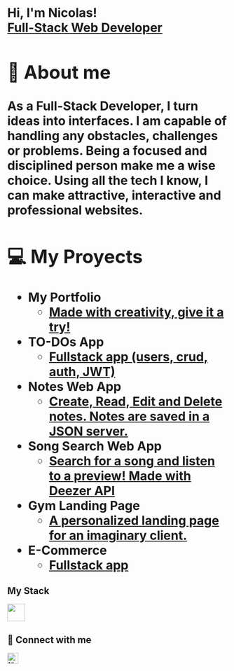 <h1>Hi, I'm Nicolas! <br/><a href="https://www.linkedin.com/in/nicolas-francken">Full-Stack Web Developer<a/>

<h2>🤚 About me</h2>
<p>As a Full-Stack Developer, I turn ideas into interfaces. I am capable of handling any obstacles, challenges or problems. Being a focused and disciplined person make me a wise choice. Using all the tech I know, I can make attractive, interactive and professional websites.</p>

<h2>💻 My Proyects</h2>

- <b>My Portfolio</b>
  - [Made with creativity, give it a try!](https://github.com/NicolasFrancken/Portfolio)
- <b>TO-DOs App</b>
  - [Fullstack app (users, crud, auth, JWT)](https://github.com/NicolasFrancken/TO-DOs)
- <b>Notes Web App</b>
  - [Create, Read, Edit and Delete notes. Notes are saved in a JSON server.](https://github.com/NicolasFrancken/NoteCloud)
- <b>Song Search Web App</b>
  - [Search for a song and listen to a preview! Made with Deezer API](https://github.com/NicolasFrancken/Songy)
- <b>Gym Landing Page</b>
  - [A personalized landing page for an imaginary client.](https://github.com/NicolasFrancken/GYMATE)
- <b>E-Commerce</b>
  - [Fullstack app](https://github.com/NicolasFrancken/ShoppingPage)
    
<h2>My Stack</h2>
<img src="https://upload.wikimedia.org/wikipedia/commons/thumb/a/a7/React-icon.svg/2300px-React-icon.svg.png" width="40px"/>


<h2> 🤝 Connect with me</h2> <a href="https://www.linkedin.com/in/nicolas-francken/" target="_blank"><img align="left" alt="NicolasFrancken | LinkedIn" width="25px" src="https://static.cdnlogo.com/logos/l/66/linkedin-icon.svg" /></a>


